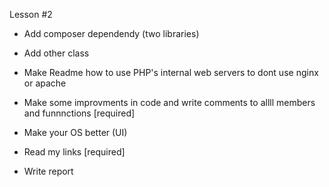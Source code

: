 Lesson #2

* Add composer dependendy (two libraries)
* Add other class
* Make Readme how to use PHP's internal web servers to dont use nginx or apache
* Make some improvments in code and write comments to allll members and funnnctions [required]
* Make your OS better (UI)
* Read my links [required]

* Write report
